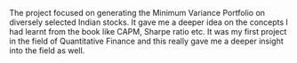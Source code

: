 The project focused on generating the Minimum Variance Portfolio on diversely selected Indian stocks. It gave me a deeper idea on the concepts I had learnt from the book like CAPM, Sharpe ratio etc. It was my first project in the field of Quantitative Finance and this really gave me a deeper insight into the field as well.
